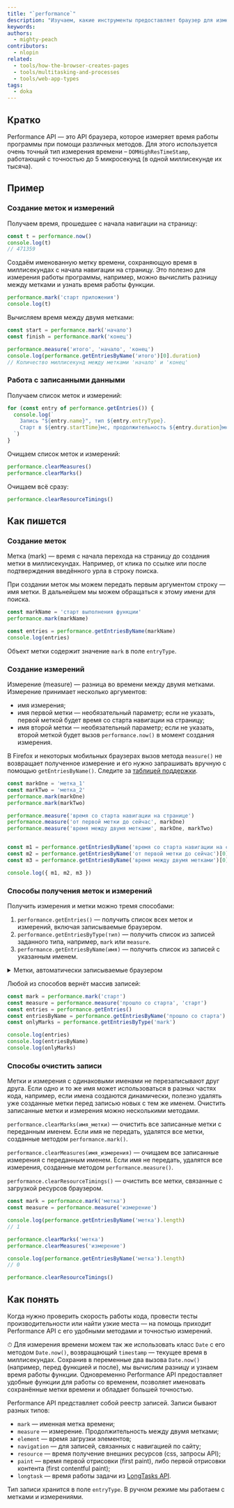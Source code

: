 ```yaml
---
title: "`performance`"
description: "Изучаем, какие инструменты предоставляет браузер для измерения времени работы программ и функций."
keywords:
authors:
  - mighty-peach
contributors:
  - nlopin
related:
  - tools/how-the-browser-creates-pages
  - tools/multitasking-and-processes
  - tools/web-app-types
tags:
  - doka
---
```


## Кратко

Performance API — это API браузера, которое измеряет время работы программы при помощи различных методов. Для этого используется очень точный тип измерения времени – `DOMHighResTimeStamp`, работающий с точностью до 5 микросекунд (в одной миллисекунде их тысяча).

## Пример

### Создание меток и измерений

Получаем время, прошедшее с начала навигации на страницу:

```js
const t = performance.now()
console.log(t)
// 471359
```

Создаём именованную метку времени, сохраняющую время в миллисекундах с начала навигации на страницу. Это полезно для измерения работы программы, например, можно вычислить разницу между метками и узнать время работы функции.

```js
performance.mark('старт приложения')
console.log(t)
```

Вычисляем время между двумя метками:

```js
const start = performance.mark('начало')
const finish = performance.mark('конец')

performance.measure('итого', 'начало', 'конец')
console.log(performance.getEntriesByName('итого')[0].duration)
// Количество миллисекунд между метками 'начало' и 'конец'
```

### Работа с записанными данными

Получаем список меток и измерений:

```js
for (const entry of performance.getEntries()) {
  console.log(`
    Запись "${entry.name}", тип ${entry.entryType}.
    Старт в ${entry.startTime}мс, продолжительность ${entry.duration}мс
  `)
}
```

Очищаем список меток и измерений:

```js
performance.clearMeasures()
performance.clearMarks()
```

Очищаем всё сразу:

```js
performance.clearResourceTimings()
```

## Как пишется

### Создание меток

Метка (mark) — время с начала перехода на страницу до создания метки в миллисекундах. Например, от клика по ссылке или после подтверждения введённого урла в строку поиска.

При создании меток мы можем передать первым аргументом строку — имя метки. В дальнейшем мы можем обращаться к этому имени для поиска.

```js
const markName = 'старт выполнения функции'
performance.mark(markName)

const entries = performance.getEntriesByName(markName)
console.log(entries)
```

Объект метки содержит значение `mark` в поле `entryType`.

### Создание измерений

Измерение (measure) — разница во времени между двумя метками. Измерение принимает несколько аргументов:

- имя измерения;
- имя первой метки — необязательный параметр; если не указать, первой меткой будет время со старта навигации на страницу;
- имя второй метки — необязательный параметр; если не указать, второй меткой будет вызов `performance.now()` в момент создания измерения.

В Firefox и некоторых мобильных браузерах вызов метода `measure()` не возвращает полученное измерение и его нужно запрашивать вручную с помощью `getEntriesByName()`. Следите за [таблицей поддержки](https://caniuse.com/mdn-api_performance_measure_returns_undefined).

```js
const markOne = 'метка_1'
const markTwo = 'метка_2'
performance.mark(markOne)
performance.mark(markTwo)

performance.measure('время со старта навигации на странице')
performance.measure('от первой метки до сейчас', markOne)
performance.measure('время между двумя метками', markOne, markTwo)


const m1 = performance.getEntriesByName('время со старта навигации на странице')[0]
const m2 = performance.getEntriesByName('от первой метки до сейчас')[0]
const m3 = performance.getEntriesByName('время между двумя метками')[0]

console.log({ m1, m2, m3 })
```

### Способы получения меток и измерений

Получить измерения и метки можно тремя способами:

1. `performance.getEntries()` — получить список всех меток и измерений, включая записываемые браузером.
1. `performance.getEntriesByType(тип)` — получить список из записей заданного типа, например, `mark` или `measure`.
1. `performance.getEntriesByName(имя)` — получить список из записей с указанным именем.

<details>
  <summary>Метки, автоматически записываемые браузером</summary>

Для улучшения анализа производительности страницы, браузер автоматически записывает некоторые метки:

- `navigation` — события навигации браузера `domComplete`, `loadEventStart`, `loadEventEnd`, `redirectCount`, `domContentLoadedEventStart`, `domContentLoadedEventEnd`, `domInteractive`, `requestStart`, `responseStart`, `unloadEventEnd`, `unloadEventStart`.
- `resource` — содержат информацию о загрузке ресурсов сайтом. Например, можно узнать про загрузку стилей или выполнение запросов к API.
- `paint` — информация о рендере страницы, например, время отрисовки первого контента (`first-paint`, `first-contentful-paint`).

</details>

Любой из способов вернёт массив записей:

```js
const mark = performance.mark('старт')
const measure = performance.measure('прошло со старта', 'старт')
const entries = performance.getEntries()
const entriesByName = performance.getEntriesByName('прошло со старта')
const onlyMarks = performance.getEntriesByType('mark')

console.log(entries)
console.log(entriesByName)
console.log(onlyMarks)
```

### Способы очистить записи

Метки и измерения с одинаковыми именами не перезаписывают друг друга. Если одно и то же имя может использоваться в разных частях кода, например, если имена создаются динамически, полезно удалять уже созданные метки перед записью новых с тем же именем. Очистить записанные метки и измерения можно несколькими методами.

`performance.clearMarks(имя_метки)` — очистить все записанные метки с переданным именем. Если имя не передать, удалятся все метки, созданные методом `performance.mark()`.

`performance.clearMeasures(имя_измерения)` — очищаем все записанные измерения с переданным именем. Если имя не передать, удалятся все измерения, созданные методом `performance.measure()`.

`performance.clearResourceTimings()` — очистить все метки, связанные с загрузкой ресурсов браузером.

```js
const mark = performance.mark('метка')
const measure = performance.measure('измерение')

console.log(performance.getEntriesByName('метка').length)
// 1

performance.clearMarks('метка')
performance.clearMeasures('измерение')

console.log(performance.getEntriesByName('метка').length)
// 0

performance.clearResourceTimings()
```

## Как понять

Когда нужно проверить скорость работы кода, провести тесты производительности или найти узкие места — на помощь приходит Performance API с его удобными методами и точностью измерений.

<aside>

⏱ Для измерения времени можем так же использовать класс `Date` с его методом `Date.now()`, возвращающий `timestamp` — текущее время в миллисекундах. Сохранив в переменные два вызова `Date.now()` (например, перед функцией и после), мы вычислим разницу и узнаем время работы функции. Одновременно Performance API предоставляет удобные функции для работы со временем, позволяет именовать сохранённые метки времени и обладает большей точностью.

</aside>

Performance API представляет собой реестр записей. Записи бывают разных типов:

- `mark` — именная метка времени;
- `measure` — измерение. Продолжительность между двумя метками;
- `element` — время загрузки элементов;
- `navigation` — для записей, связанных с навигацией по сайту;
- `resource` — время получение внешних ресурсов (css, запросы API);
- `paint` — время первой отрисовки (first paint), либо первой отрисовки контента (first contentful paint);
- `longtask` — время работы задачи из [LongTasks API](http://developer.mozilla.org/en-US/docs/Web/API/Long_Tasks_API).

Тип записи хранится в поле `entryType`. В ручном режиме мы работаем с метками и измерениями.
